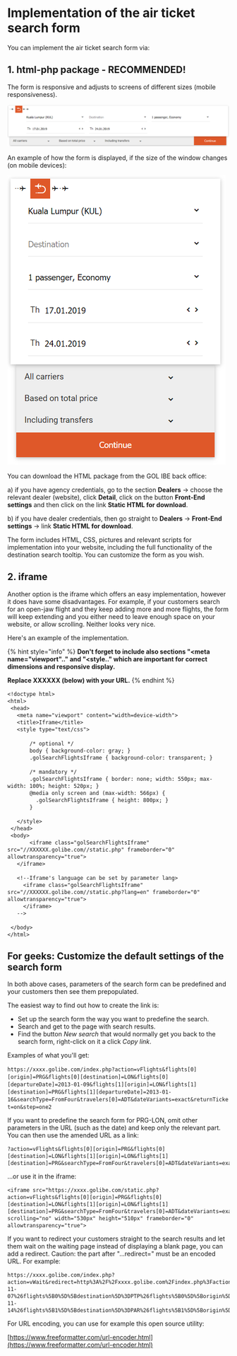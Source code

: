 # Implementation of the air ticket search form

You can implement the air ticket search form via:

## 1. html-php package - RECOMMENDED!

The form is responsive and adjusts to screens of different sizes \(mobile responsiveness\).

![](../../.gitbook/assets/image%20%2859%29.png)

An example of how the form is displayed, if the size of the window changes \(on mobile devices\):

![](../../.gitbook/assets/image%20%2813%29.png)

You can download the HTML package from the GOL IBE back office:

a\) if you have agency credentials, go to the section **Dealers** -&gt; choose the relevant dealer \(website\), click **Detail**, click on the button **Front-End settings** and then click on the link **Static HTML for download**.

b\) if you have dealer credentials, then go straight to **Dealers** -&gt; **Front-End settings** -&gt; link **Static HTML for download**.

The form includes HTML, CSS, pictures and relevant scripts for implementation into your website, including the full functionality of the destination search tooltip. You can customize the form as you wish.

## 2. iframe

Another option is the iframe which offers an easy implementation, however it does have some disadvantages. For example, if your customers search for an open-jaw flight and they keep adding more and more flights, the form will keep extending and you either need to leave enough space on your website, or allow scrolling. Neither looks very nice.

Here's an example of the implementation.

{% hint style="info" %}
**Don't forget to include also sections "&lt;meta name="viewport".." and "&lt;style.." which are important for correct dimensions and responsive display.**

**Replace XXXXXX \(below\) with your URL.**
{% endhint %}

```markup
<!doctype html>
<html>
 <head>
   <meta name="viewport" content="width=device-width">
   <title>Iframe</title>
   <style type="text/css">

       /* optional */
       body { background-color: gray; }
       .golSearchFlightsIframe { background-color: transparent; }

       /* mandatory */
       .golSearchFlightsIframe { border: none; width: 550px; max-width: 100%; height: 520px; }
       @media only screen and (max-width: 566px) {
         .golSearchFlightsIframe { height: 800px; }
       }

   </style>
 </head>
 <body>
       <iframe class="golSearchFlightsIframe" src="//XXXXXX.golibe.com//static.php" frameborder="0" allowtransparency="true">
   </iframe>

   <!--Iframe's language can be set by parameter lang>
     <iframe class="golSearchFlightsIframe" src="//XXXXXX.golibe.com//static.php?lang=en" frameborder="0" allowtransparency="true">
     </iframe>
   -->

 </body>
</html>
```

## **For geeks: Customize the default settings of the search form**

In both above cases, parameters of the search form can be predefined and your customers then see them prepopulated.

The easiest way to find out how to create the link is:

* Set up the search form the way you want to predefine the search.
* Search and get to the page with search results.
* Find the button _New search_ that would normally get you back to the search form, right-click on it a click _Copy link_.

Examples of what you'll get:

`https://xxxx.golibe.com/index.php?action=vFlights&flights[0][origin]=PRG&flights[0][destination]=LON&flights[0][departureDate]=2013-01-09&flights[1][origin]=LON&flights[1][destination]=PRG&flights[1][departureDate]=2013-01-16&searchType=FromFour&travelers[0]=ADT&dateVariants=exact&returnTicket=on&step=one2`

If you want to predefine the search form for PRG-LON, omit other parameters in the URL \(such as the date\) and keep only the relevant part. You can then use the amended URL as a link:

```http
?action=vFlights&flights[0][origin]=PRG&flights[0][destination]=LON&flights[1][origin]=LON&flights[1][destination]=PRG&searchType=FromFour&travelers[0]=ADT&dateVariants=exact&returnTicket=on&step=one2
```

...or use it in the iframe:

```markup
<iframe src="https://xxxx.golibe.com/static.php?action=vFlights&flights[0][origin]=PRG&flights[0][destination]=LON&flights[1][origin]=LON&flights[1][destination]=PRG&searchType=FromFour&travelers[0]=ADT&dateVariants=exact&returnTicket=on&step=one2" scrolling="no" width="530px" height="510px" frameborder="0" allowtransparency="true">
```

If you want to redirect your customers straight to the search results and let them wait on the waiting page instead of displaying a blank page, you can add a redirect. Caution: the part after "...redirect=" must be an encoded URL. For example:

```
https://xxxx.golibe.com/index.php?action=vWait&redirect=http%3A%2F%2Fxxxx.golibe.com%2Findex.php%3Faction%3DvFlights%26flights%5B0%5D%5BdepartureDate%5D%3D2014-11-07%26flights%5B0%5D%5Bdestination%5D%3DPTP%26flights%5B0%5D%5Borigin%5D%3DPAR%26flights%5B0%5D%5BdeparturePlusMinusDay%5D%3D3%26flights%5B1%5D%5BdepartureDate%5D%3D2014-11-14%26flights%5B1%5D%5Bdestination%5D%3DPAR%26flights%5B1%5D%5Borigin%5D%3DPTP%26flights%5B1%5D%5BdeparturePlusMinusDay%5D%3D3%26travelers%5B0%5D%3DADT%26returnTicket%3Don%26vendor%3DTX%26dateVariants%3Dclose%26step%3DChooseFromFour%26target%3Dflights
```

For URL encoding, you can use for example this open source utility:

[https://www.freeformatter.com/url-encoder.html](https://www.freeformatter.com/url-encoder.html)

